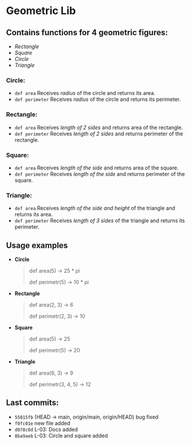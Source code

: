 # Geometric Lib

## Contains functions for 4 geometric figures:

* *Rectangle*
* *Square*
* *Circle*
* *Triangle*

### Circle:
* `def area` Receives *radius* of the circle and returns its area.
* `def perimeter` Receives *radius* of the circle and returns its perimeter.

### Rectangle:
* `def area` Receives *length of 2 sides* and returns area of the rectangle.
* `def perimeter` Receives *length of 2 sides* and returns perimeter of the rectangle.

### Square:
* `def area` Receives *length of the side* and returns area of the square.
* `def perimeter` Receives *length of the side* and returns perimeter of the square.

### Triangle:
* `def area` Receives *length of the side and height* of the triangle and returns its area.
* `def perimeter` Receives *length of 3 sides* of the triangle and returns its perimeter.

## Usage examples
* **Circle**
  >def area(5) -> 25 * pi
  >
  >def perimetr(5) -> 10 * pi

* **Rectangle**
  >def area(2, 3) -> 6
  > 
  >def perimetr(2, 3) -> 10

* **Square**
  >def area(5) -> 25
  > 
  >def perimetr(5) -> 20

* **Triangle**
    >def area(6, 3) -> 9
    >
    >def perimetr(3, 4, 5) -> 12

## Last commits:
* `55015fb` (HEAD -> main, origin/main, origin/HEAD) bug fixed
* `f0fc01e` new file added
* `d078c8d` L-03: Docs added
* `8ba9aeb` L-03: Circle and square added


